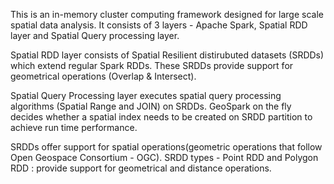 This is an in-memory cluster computing framework designed for large scale spatial data analysis. It consists of 3 
layers - Apache Spark, Spatial RDD layer and Spatial Query processing layer. 

Spatial RDD layer consists of Spatial Resilient distirubuted datasets (SRDDs) which extend regular Spark RDDs. These 
SRDDs provide support for geometrical operations (Overlap & Intersect). 

Spatial Query Processing layer executes spatial query processing algorithms (Spatial Range and JOIN) on SRDDs. GeoSpark on the 
fly decides whether a spatial index needs to be created on SRDD partition to achieve run time performance.

SRDDs offer support for spatial operations(geometric operations that follow Open Geospace Consortium - OGC). SRDD types -
Point RDD and Polygon RDD : provide support for geometrical and distance operations.


